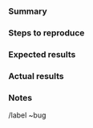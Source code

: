 
### Summary

<!-- What is the bug encountered? -->

### Steps to reproduce

<!-- How can we reproduce it? -->

### Expected results

<!-- What should happen? -->

### Actual results

<!-- What actually happens? -->

### Notes

<!-- Aditional notes if needed -->

/label ~bug